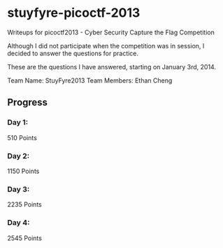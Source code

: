 stuyfyre-picoctf-2013
=====================

Writeups for picoctf2013 - Cyber Security Capture the Flag Competition

Although I did not participate when the competition was in session, I decided to answer the questions for practice.

These are the questions I have answered, starting on January 3rd, 2014.

Team Name: StuyFyre2013
Team Members:
  Ethan Cheng
  
## Progress

### Day 1:

510 Points

### Day 2:

1150 Points

### Day 3:

2235 Points

### Day 4:

2545 Points
